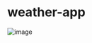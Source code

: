 
# weather-app

![image](https://github.com/VoodooIsT/weather-app/assets/123153724/830d6602-4560-4a5e-8654-bd2fab4bd9ce)


